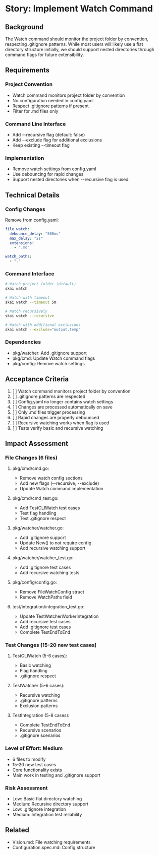 # Story: Implement Watch Command

## Background
The Watch command should monitor the project folder by convention, respecting .gitignore patterns. While most users will likely use a flat directory structure initially, we should support nested directories through command flags for future extensibility.

## Requirements

### Project Convention
- Watch command monitors project folder by convention
- No configuration needed in config.yaml
- Respect .gitignore patterns if present
- Filter for .md files only

### Command Line Interface
- Add --recursive flag (default: false)
- Add --exclude flag for additional exclusions
- Keep existing --timeout flag

### Implementation
- Remove watch settings from config.yaml
- Use debouncing for rapid changes
- Support nested directories when --recursive flag is used

## Technical Details

### Config Changes
Remove from config.yaml:
```yaml
file_watch:
  debounce_delay: "500ms"
  max_delay: "2s"
  extensions:
    - ".md"

watch_paths:
  - "."
```

### Command Interface
```bash
# Watch project folder (default)
skai watch

# Watch with timeout
skai watch --timeout 5m

# Watch recursively
skai watch --recursive

# Watch with additional exclusions
skai watch --exclude="output,temp"
```

### Dependencies
- pkg/watcher: Add .gitignore support
- pkg/cmd: Update Watch command flags
- pkg/config: Remove watch settings

## Acceptance Criteria
1. [ ] Watch command monitors project folder by convention
2. [ ] .gitignore patterns are respected
3. [ ] Config.yaml no longer contains watch settings
4. [ ] Changes are processed automatically on save
5. [ ] Only .md files trigger processing
6. [ ] Rapid changes are properly debounced
7. [ ] Recursive watching works when flag is used
8. [ ] Tests verify basic and recursive watching

## Impact Assessment

### File Changes (6 files)
1. pkg/cmd/cmd.go:
   - Remove watch config sections
   - Add new flags (--recursive, --exclude)
   - Update Watch command implementation

2. pkg/cmd/cmd_test.go:
   - Add TestCLIWatch test cases
   - Test flag handling
   - Test .gitignore respect

3. pkg/watcher/watcher.go:
   - Add .gitignore support
   - Update New() to not require config
   - Add recursive watching support

4. pkg/watcher/watcher_test.go:
   - Add .gitignore test cases
   - Add recursive watching tests

5. pkg/config/config.go:
   - Remove FileWatchConfig struct
   - Remove WatchPaths field

6. test/integration/integration_test.go:
   - Update TestWatcherWorkerIntegration
   - Add recursive test cases
   - Add .gitignore test cases
   - Complete TestEndToEnd

### Test Changes (15-20 new test cases)
1. TestCLIWatch (5-6 cases):
   - Basic watching
   - Flag handling
   - .gitignore respect

2. TestWatcher (5-6 cases):
   - Recursive watching
   - .gitignore patterns
   - Exclusion patterns

3. TestIntegration (5-8 cases):
   - Complete TestEndToEnd
   - Recursive scenarios
   - .gitignore scenarios

### Level of Effort: Medium
- 6 files to modify
- 15-20 new test cases
- Core functionality exists
- Main work in testing and .gitignore support

### Risk Assessment
- Low: Basic flat directory watching
- Medium: Recursive directory support
- Low: .gitignore integration
- Medium: Integration test reliability

## Related
- Vision.md: File watching requirements
- Configuration.spec.md: Config structure
